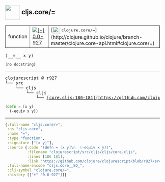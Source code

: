 ## <img width="48px" valign="middle" src="http://i.imgur.com/Hi20huC.png"> cljs.core/=

 <table border="1">
<tr>
<td>function</td>
<td><a href="https://github.com/cljsinfo/api-refs/tree/0.0-927"><img valign="middle" alt="[+] 0.0-927" src="https://img.shields.io/badge/+-0.0--927-lightgrey.svg"></a> </td>
<td>
[<img height="24px" valign="middle" src="http://i.imgur.com/1GjPKvB.png"> <samp>clojure.core/=</samp>](http://clojure.github.io/clojure/branch-master/clojure.core-api.html#clojure.core/=)
</td>
</tr>
</table>

 <samp>
(__=__ x y)<br>
</samp>

```
(no docstring)
```

---

 <pre>
clojurescript @ r927
└── src
    └── cljs
        └── cljs
            └── <ins>[core.cljs:180-181](https://github.com/clojure/clojurescript/blob/r927/src/cljs/cljs/core.cljs#L180-L181)</ins>
</pre>

```clj
(defn = [x y]
  (-equiv x y))
```


---

```clj
{:full-name "cljs.core/=",
 :ns "cljs.core",
 :name "=",
 :type "function",
 :signature ["[x y]"],
 :source {:code "(defn = [x y]\n  (-equiv x y))",
          :filename "clojurescript/src/cljs/cljs/core.cljs",
          :lines [180 181],
          :link "https://github.com/clojure/clojurescript/blob/r927/src/cljs/cljs/core.cljs#L180-L181"},
 :full-name-encode "cljs.core__EQ_",
 :clj-symbol "clojure.core/=",
 :history [["+" "0.0-927"]]}

```
